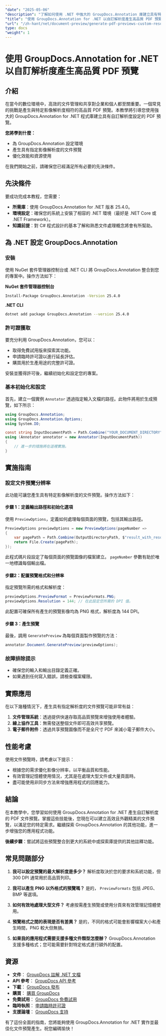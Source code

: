 ```yaml
---
"date": "2025-05-06"
"description": "了解如何使用 .NET 中強大的 GroupDocs.Annotation 庫建立具有特定影像解析度的高品質 PDF 文件預覽。立即優化您的文件管理工作流程。"
"title": "使用 GroupDocs.Annotation for .NET 以自訂解析度產生高品質 PDF 預覽"
"url": "/zh-hant/net/document-preview/generate-pdf-previews-custom-resolutions-groupdocs/"
type: docs
"weight": 1
---
```


# 使用 GroupDocs.Annotation for .NET 以自訂解析度產生高品質 PDF 預覽

## 介紹

在當今的數位環境中，高效的文件管理和共享對企業和個人都至關重要。一個常見的挑戰是產生與特定影像解析度相符的高品質 PDF 預覽。本教學將引導您使用強大的 GroupDocs.Annotation for .NET 程式庫建立具有自訂解析度設定的 PDF 預覽。

**您將學到什麼：**
- 為 GroupDocs.Annotation 設定環境
- 產生具有指定影像解析度的文件預覽
- 優化效能和資源使用

在我們開始之前，請確保您已經滿足所有必要的先決條件。

## 先決條件

要成功完成本教程，您需要：

- **所需庫**：使用 GroupDocs.Annotation for .NET 版本 25.4.0。
- **環境設定**：確保您的系統上安裝了相容的 .NET 環境（最好是 .NET Core 或 .NET Framework）。
- **知識前提**：對 C# 程式設計的基本了解和熟悉文件處理概念將會有所幫助。

## 為 .NET 設定 GroupDocs.Annotation

### 安裝

使用 NuGet 套件管理器控制台或 .NET CLI 將 GroupDocs.Annotation 整合到您的專案中。操作方法如下：

**NuGet 套件管理器控制台**

```bash
Install-Package GroupDocs.Annotation -Version 25.4.0
```

**.NET CLI**

```bash
dotnet add package GroupDocs.Annotation --version 25.4.0
```

### 許可證獲取

要充分利用 GroupDocs.Annotation，您可以：
- 取得免費試用版來探索其功能。
- 申請臨時許可證以進行延長評估。
- 購買用於生產用途的完整許可證。

安裝並獲得許可後，繼續初始化和設定您的專案。

### 基本初始化和設定

首先，建立一個實例 `Annotator` 透過指定輸入文檔的路徑。此物件將用於生成預覽，如下所示：

```csharp
using GroupDocs.Annotation;
using GroupDocs.Annotation.Options;
using System.IO;

const string InputDocumentPath = Path.Combine("YOUR_DOCUMENT_DIRECTORY", "input.pdf");
using (Annotator annotator = new Annotator(InputDocumentPath))
{
    // 進一步的措施將在這裡實施。
}
```

## 實施指南

### 設定文件預覽分辨率

此功能可讓您產生具有特定影像解析度的文件預覽。操作方法如下：

#### 步驟 1：定義輸出路徑和初始化選項

使用 `PreviewOptions`，定義如何處理每個頁面的預覽，包括其輸出路徑。

```csharp
PreviewOptions previewOptions = new PreviewOptions(pageNumber =>
{
    var pagePath = Path.Combine(OutputDirectoryPath, $"result_with_resolution_{pageNumber}.png");
    return File.Create(pagePath);
});
```

此程式碼片段設定了每個頁面的預覽圖像的檔案建立。 `pageNumber` 參數有助於唯一地標識每個輸出檔。

#### 步驟2：配置預覽格式和分辨率

指定預覽所需的格式和解析度：

```csharp
previewOptions.PreviewFormat = PreviewFormats.PNG;
previewOptions.Resolution = 144; // 在此設定您所需的 DPI 值。
```

此配置可確保所有產生的預覽影像均為 PNG 格式，解析度為 144 DPI。

#### 步驟 3：產生預覽

最後，調用 `GeneratePreview` 為每個頁面製作預覽的方法：

```csharp
annotator.Document.GeneratePreview(previewOptions);
```

### 故障排除提示

- 確保您的輸入和輸出目錄定義正確。
- 如果遇到任何寫入錯誤，請檢查檔案權限。

## 實際應用

在以下幾種情況下，產生具有指定解析度的文件預覽可能非常有益：

1. **文件管理系統**：透過提供快速存取高品質預覽來增強使用者體驗。
2. **線上協作工具**：無需發送整個文件即可高效共享預覽。
3. **電子郵件附件**：透過共享預覽圖像而不是全尺寸 PDF 來減小電子郵件大小。

## 性能考慮

使用文件預覽時，請考慮以下提示：

- 根據您的需求優化影像分辨率，以平衡品質和性能。
- 有效管理記憶體使用情況，尤其是在處理大型文件或大量頁面時。
- 盡可能使用非同步方法來增強應用程式的回應能力。

## 結論

在本教學中，您學習如何使用 GroupDocs.Annotation for .NET 產生自訂解析度的 PDF 文件預覽。掌握這些技能後，您現在可以建立高效且外觀精美的文件預覽，以滿足您的特定需求。繼續探索 GroupDocs.Annotation 的其他功能，進一步增強您的應用程式功能。

**後續步驟**：嘗試將這些預覽整合到更大的系統中或探索庫提供的其他註釋功能。

## 常見問題部分

1. **我可以設定預覽的最大解析度是多少？**
   解析度取決於您的要求和系統功能，但 300 DPI 通常用於高品質列印。

2. **我可以產生 PNG 以外格式的預覽嗎？**
   是的， `PreviewFormats` 包括 JPEG、BMP 等選項。

3. **如何有效地處理大型文件？**
   考慮按需產生預覽或使用分頁來有效管理記憶體使用。

4. **預覽格式之間的表現是否有差異？**
   是的，不同的格式可能會影響檔案大小和產生時間，PNG 較大但無損。

5. **如果我的應用程式需要支援多種文件類型怎麼辦？**
   GroupDocs.Annotation 支援多種格式；您可能需要針對特定格式進行額外的配置。

## 資源

- **文件**： [GroupDocs 註解 .NET 文檔](https://docs.groupdocs.com/annotation/net/)
- **API 參考**： [GroupDocs API 參考](https://reference.groupdocs.com/annotation/net/)
- **下載**： [GroupDocs 發布](https://releases.groupdocs.com/annotation/net/)
- **購買**： [購買 GroupDocs](https://purchase.groupdocs.com/buy)
- **免費試用**： [GroupDocs 免費試用](https://releases.groupdocs.com/annotation/net/)
- **臨時執照**： [申請臨時許可證](https://purchase.groupdocs.com/temporary-license/)
- **支援論壇**： [GroupDocs 支持](https://forum.groupdocs.com/c/annotation/) 

有了這份全面的指南，您將能夠使用 GroupDocs.Annotation for .NET 實作並最佳化文件預覽產生。祝您編碼愉快！